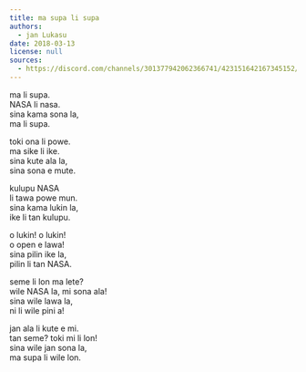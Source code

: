 ```yaml
---
title: ma supa li supa
authors:
  - jan Lukasu
date: 2018-03-13
license: null
sources:
  - https://discord.com/channels/301377942062366741/423151642167345152/423154399121244170
---
```


ma li supa.  \
NASA li nasa.  \
sina kama sona la,  \
ma li supa.

toki ona li powe.  \
ma sike li ike.  \
sina kute ala la,  \
sina sona e mute.

kulupu NASA  \
li tawa powe mun.  \
sina kama lukin la,  \
ike li tan kulupu.

o lukin! o lukin!  \
o open e lawa!  \
sina pilin ike la,  \
pilin li tan NASA.

seme li lon ma lete?  \
wile NASA la, mi sona ala!  \
sina wile lawa la,  \
ni li wile pini a!

jan ala li kute e mi.  \
tan seme? toki mi li lon!  \
sina wile jan sona la,  \
ma supa li wile lon. 
